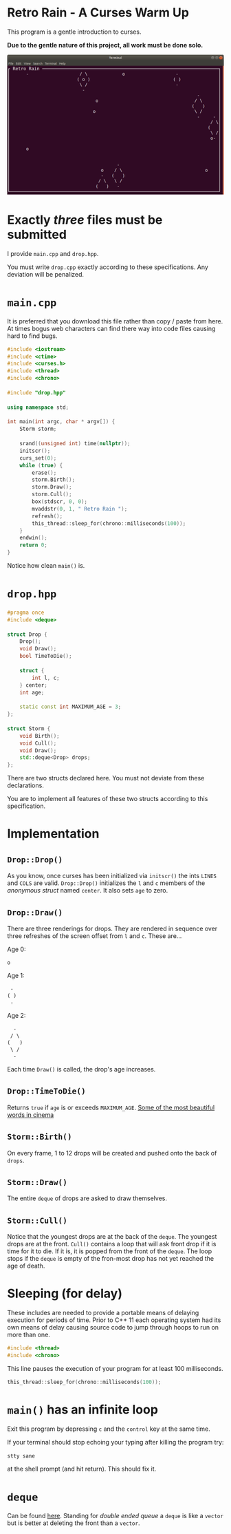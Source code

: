 # Retro Rain - A Curses Warm Up

This program is a gentle introduction to curses.

**Due to the gentle nature of this project, all work must be done solo.**

![image](./rain.png)

# Exactly *three* files must be submitted

I provide ```main.cpp``` and ```drop.hpp```.

You must write ```drop.cpp``` exactly according to these specifications. Any deviation will be penalized.

# ```main.cpp```

It is preferred that you download this file rather than copy / paste from here. At times bogus web characters can find there way into code files causing hard to find bugs.

```c++
#include <iostream>
#include <ctime>
#include <curses.h>
#include <thread>
#include <chrono>

#include "drop.hpp"

using namespace std;

int main(int argc, char * argv[]) {
	Storm storm;

	srand((unsigned int) time(nullptr));
	initscr();
	curs_set(0);
	while (true) {
		erase();
		storm.Birth();
		storm.Draw();
		storm.Cull();
		box(stdscr, 0, 0);
		mvaddstr(0, 1, " Retro Rain ");
		refresh();
		this_thread::sleep_for(chrono::milliseconds(100));
	}
	endwin();
	return 0;
}
```

Notice how clean ```main()``` is. 

# ```drop.hpp```

```c++
#pragma once
#include <deque>

struct Drop {
	Drop();
	void Draw();
	bool TimeToDie();

	struct {
		int l, c;
	} center;
	int age;

	static const int MAXIMUM_AGE = 3;
};

struct Storm {
	void Birth();
	void Cull();
	void Draw();
	std::deque<Drop> drops;
};
```

There are two structs declared here. You must not deviate from these declarations.

You are to implement all features of these two structs according to this specification.

# Implementation

## ```Drop::Drop()```

As you know, once curses has been initialized via ```initscr()``` the ints ```LINES``` and ```COLS``` are valid. ```Drop::Drop()``` initializes the ```l``` and ```c``` members of the *anonymous struct* named ```center```. It also sets ```age``` to zero.

## ```Drop::Draw()```

There are three renderings for drops. They are rendered in sequence over three refreshes of the screen offset from ```l``` and ```c```. These are...

Age 0:
```
o
```

Age 1:
```
 -
( )
 -
```

Age 2:
```
  -  
 / \
(   )
 \ /
  -
```

Each time ```Draw()``` is called, the drop's age increases.


## ```Drop::TimeToDie()```

Returns ```true``` if ```age``` is or exceeds ```MAXIMUM_AGE```. [Some of the most beautiful words in cinema](https://en.wikipedia.org/wiki/Tears_in_rain_monologue)

## ```Storm::Birth()```

On every frame, 1 to 12 drops will be created and pushed onto the back of ```drops```.

## ```Storm::Draw()```

The entire ```deque``` of drops are asked to draw themselves.

## ```Storm::Cull()```

Notice that the youngest drops are at the back of the ```deque```. The youngest drops are at the front. ```Cull()``` contains a loop that will ask front drop if it is time for it to die. If it is, it is popped from the front of the ```deque```. The loop stops if the ```deque``` is empty of the fron-most drop has not yet reached the age of death.

# Sleeping (for delay)

These includes are needed to provide a portable means of delaying execution for periods of time. Prior to C++ 11 each operating system had its own means of delay causing source code to jump through hoops to run on more than one.

```c++
#include <thread>
#include <chrono>
```

This line pauses the execution of your program for at least 100 milliseconds.

```c++
this_thread::sleep_for(chrono::milliseconds(100));
```

# ```main()``` has an infinite loop

Exit this program by depressing ```c``` and the ```control``` key at the same time.

If your terminal should stop echoing your typing after killing the program try:

```stty sane```

at the shell prompt (and hit return). This should fix it.

# ```deque```

Can be found [here](http://www.cplusplus.com/reference/deque/deque/). Standing for *double ended queue* a ```deque``` is like a ```vector``` but is better at deleting the front than a ```vector```.


